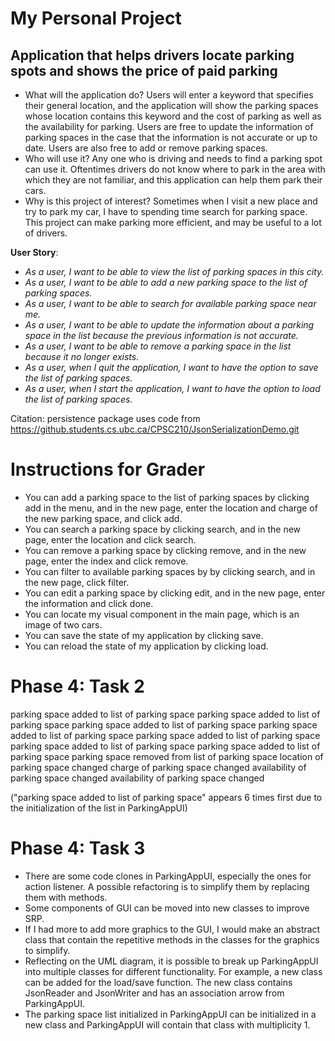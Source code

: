 # My Personal Project

## Application that helps drivers locate parking spots and shows the price of paid parking


- What will the application do? Users will enter a keyword that specifies their general location,
and the application will show the parking spaces whose location contains this keyword and the cost of parking
as well as the availability for parking. Users are free to update the information of parking spaces in the case
that the information is not accurate or up to date. Users are also free to add or remove parking spaces.
- Who will use it? Any one who is driving and needs to find a parking spot can use it. Oftentimes
drivers do not know where to park in the area with which they are not familiar, and this application
can help them park their cars.
- Why is this project of interest? Sometimes when I visit a new place and try to park my car,
I have to spending time search for parking space. This project can make parking more efficient, and
may be useful to a lot of drivers.

**User Story**:
- *As a user, I want to be able to view the list of parking spaces in this city.*
- *As a user, I want to be able to add a new parking space to the list of parking spaces.*
- *As a user, I want to be able to search for available parking space near me.*
- *As a user, I want to be able to update the information about a parking space in the list because the
   previous information is not accurate.*
- *As a user, I want to be able to remove a parking space in the list because it no longer exists.*
- *As a user, when I quit the application, I want to have the option to save the list of parking spaces.*
- *As a user, when I start the application, I want to have the option to load the list of parking spaces.*

Citation: persistence package uses code from https://github.students.cs.ubc.ca/CPSC210/JsonSerializationDemo.git

# Instructions for Grader

- You can add a parking space to the list of parking spaces by clicking add in the menu, and in the new page,
  enter the location and charge of the new parking space, and click add.
- You can search a parking space by clicking search, and in the new page, enter the location and click search.
- You can remove a parking space by clicking remove, and in the new page, enter the index and click remove.
- You can filter to available parking spaces by by clicking search, and in the new page, click filter.
- You can edit a parking space by clicking edit, and in the new page, enter the information and click done.
- You can locate my visual component in the main page, which is an image of two cars.
- You can save the state of my application by clicking save.
- You can reload the state of my application by clicking load.

# Phase 4: Task 2

 parking space added to list of parking space
 parking space added to list of parking space
 parking space added to list of parking space
 parking space added to list of parking space
 parking space added to list of parking space
 parking space added to list of parking space
 parking space added to list of parking space
 parking space removed from list of parking space
 location of parking space changed
 charge of parking space changed
 availability of parking space changed
 availability of parking space changed

("parking space added to list of parking space" appears 6 times first due to the initialization of the list in ParkingAppUI)
# Phase 4: Task 3

- There are some code clones in ParkingAppUI, especially the ones for action listener. A possible
refactoring is to simplify them by replacing them with methods.
- Some components of GUI can be moved into new classes to improve SRP.
- If I had more to add more graphics to the GUI, I would make an abstract class that contain the repetitive
methods in the classes for the graphics to simplify.
- Reflecting on the UML diagram, it is possible to break up ParkingAppUI into multiple classes for different functionality.
For example, a new class can be added for the load/save function. The new class contains JsonReader and JsonWriter and
has an association arrow from ParkingAppUI.
- The parking space list initialized in ParkingAppUI can be initialized in a new class and ParkingAppUI will contain that class
with multiplicity 1.


